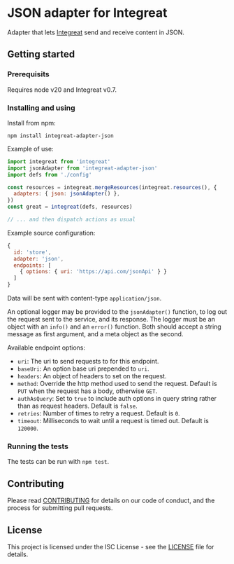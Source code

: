 # JSON adapter for Integreat

Adapter that lets
[Integreat](https://github.com/integreat-io/integreat) send and receive content
in JSON.

## Getting started

### Prerequisits

Requires node v20 and Integreat v0.7.

### Installing and using

Install from npm:

```
npm install integreat-adapter-json
```

Example of use:

```javascript
import integreat from 'integreat'
import jsonAdapter from 'integreat-adapter-json'
import defs from './config'

const resources = integreat.mergeResources(integreat.resources(), {
  adapters: { json: jsonAdapter() },
})
const great = integreat(defs, resources)

// ... and then dispatch actions as usual
```

Example source configuration:

```javascript
{
  id: 'store',
  adapter: 'json',
  endpoints: [
    { options: { uri: 'https://api.com/jsonApi' } }
  ]
}
```

Data will be sent with content-type `application/json`.

An optional logger may be provided to the `jsonAdapter()` function, to log out
the request sent to the service, and its response. The logger must be an object
with an `info()` and an `error()` function. Both should accept a string message
as first argument, and a meta object as the second.

Available endpoint options:

- `uri`: The uri to send requests to for this endpoint.
- `baseUri`: An option base uri prepended to `uri`.
- `headers`: An object of headers to set on the request.
- `method`: Override the http method used to send the request. Default is `PUT`
  when the request has a body, otherwise `GET`.
- `authAsQuery`: Set to `true` to include auth options in query string rather
  than as request headers. Default is `false`.
- `retries`: Number of times to retry a request. Default is `0`.
- `timeout`: Milliseconds to wait until a request is timed out. Default is
  `120000`.

### Running the tests

The tests can be run with `npm test`.

## Contributing

Please read
[CONTRIBUTING](https://github.com/integreat-io/integreat-adapter-json/blob/master/CONTRIBUTING.md)
for details on our code of conduct, and the process for submitting pull
requests.

## License

This project is licensed under the ISC License - see the
[LICENSE](https://github.com/integreat-io/integreat-adapter-json/blob/master/LICENSE)
file for details.

